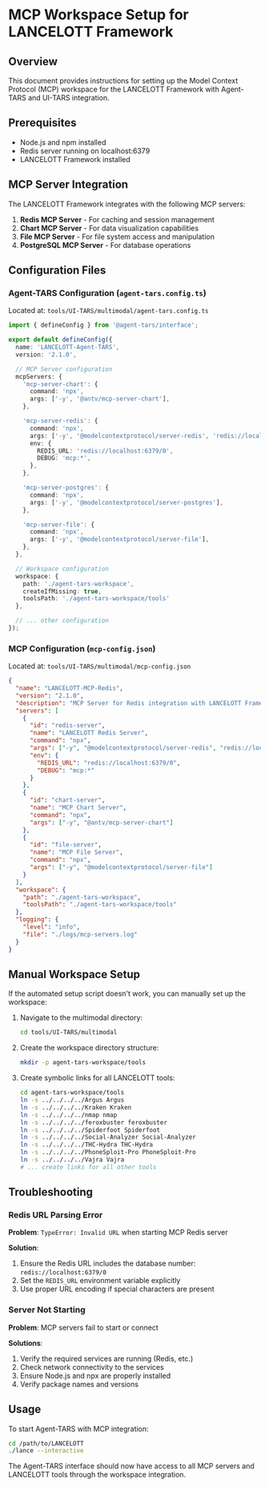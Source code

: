 # MCP Workspace Setup for LANCELOTT Framework

## Overview

This document provides instructions for setting up the Model Context Protocol (MCP) workspace for the LANCELOTT Framework with Agent-TARS and UI-TARS integration.

## Prerequisites

- Node.js and npm installed
- Redis server running on localhost:6379
- LANCELOTT Framework installed

## MCP Server Integration

The LANCELOTT Framework integrates with the following MCP servers:

1. **Redis MCP Server** - For caching and session management
2. **Chart MCP Server** - For data visualization capabilities
3. **File MCP Server** - For file system access and manipulation
4. **PostgreSQL MCP Server** - For database operations

## Configuration Files

### Agent-TARS Configuration (`agent-tars.config.ts`)

Located at: `tools/UI-TARS/multimodal/agent-tars.config.ts`

```typescript
import { defineConfig } from '@agent-tars/interface';

export default defineConfig({
  name: 'LANCELOTT-Agent-TARS',
  version: '2.1.0',

  // MCP Server configuration
  mcpServers: {
    'mcp-server-chart': {
      command: 'npx',
      args: ['-y', '@antv/mcp-server-chart'],
    },

    'mcp-server-redis': {
      command: 'npx',
      args: ['-y', '@modelcontextprotocol/server-redis', 'redis://localhost:6379/0'],
      env: {
        REDIS_URL: 'redis://localhost:6379/0',
        DEBUG: 'mcp:*',
      },
    },

    'mcp-server-postgres': {
      command: 'npx',
      args: ['-y', '@modelcontextprotocol/server-postgres'],
    },

    'mcp-server-file': {
      command: 'npx',
      args: ['-y', '@modelcontextprotocol/server-file'],
    },
  },

  // Workspace configuration
  workspace: {
    path: './agent-tars-workspace',
    createIfMissing: true,
    toolsPath: './agent-tars-workspace/tools'
  },

  // ... other configuration
});
```

### MCP Configuration (`mcp-config.json`)

Located at: `tools/UI-TARS/multimodal/mcp-config.json`

```json
{
  "name": "LANCELOTT-MCP-Redis",
  "version": "2.1.0",
  "description": "MCP Server for Redis integration with LANCELOTT Framework",
  "servers": [
    {
      "id": "redis-server",
      "name": "LANCELOTT Redis Server",
      "command": "npx",
      "args": ["-y", "@modelcontextprotocol/server-redis", "redis://localhost:6379/0"],
      "env": {
        "REDIS_URL": "redis://localhost:6379/0",
        "DEBUG": "mcp:*"
      }
    },
    {
      "id": "chart-server",
      "name": "MCP Chart Server",
      "command": "npx",
      "args": ["-y", "@antv/mcp-server-chart"]
    },
    {
      "id": "file-server",
      "name": "MCP File Server",
      "command": "npx",
      "args": ["-y", "@modelcontextprotocol/server-file"]
    }
  ],
  "workspace": {
    "path": "./agent-tars-workspace",
    "toolsPath": "./agent-tars-workspace/tools"
  },
  "logging": {
    "level": "info",
    "file": "./logs/mcp-servers.log"
  }
}
```

## Manual Workspace Setup

If the automated setup script doesn't work, you can manually set up the workspace:

1. Navigate to the multimodal directory:

   ```bash
   cd tools/UI-TARS/multimodal
   ```

2. Create the workspace directory structure:

   ```bash
   mkdir -p agent-tars-workspace/tools
   ```

3. Create symbolic links for all LANCELOTT tools:

   ```bash
   cd agent-tars-workspace/tools
   ln -s ../../../../Argus Argus
   ln -s ../../../../Kraken Kraken
   ln -s ../../../../nmap nmap
   ln -s ../../../../feroxbuster feroxbuster
   ln -s ../../../../Spiderfoot Spiderfoot
   ln -s ../../../../Social-Analyzer Social-Analyzer
   ln -s ../../../../THC-Hydra THC-Hydra
   ln -s ../../../../PhoneSploit-Pro PhoneSploit-Pro
   ln -s ../../../../Vajra Vajra
   # ... create links for all other tools
   ```

## Troubleshooting

### Redis URL Parsing Error

**Problem**: `TypeError: Invalid URL` when starting MCP Redis server

**Solution**:

1. Ensure the Redis URL includes the database number: `redis://localhost:6379/0`
2. Set the `REDIS_URL` environment variable explicitly
3. Use proper URL encoding if special characters are present

### Server Not Starting

**Problem**: MCP servers fail to start or connect

**Solutions**:

1. Verify the required services are running (Redis, etc.)
2. Check network connectivity to the services
3. Ensure Node.js and npx are properly installed
4. Verify package names and versions

## Usage

To start Agent-TARS with MCP integration:

```bash
cd /path/to/LANCELOTT
./lance --interactive
```

The Agent-TARS interface should now have access to all MCP servers and LANCELOTT tools through the workspace integration.
